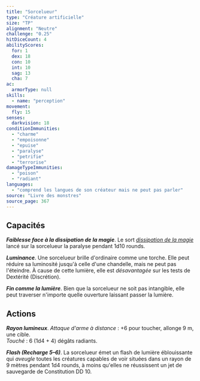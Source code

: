 ```yaml
---
title: "Sorcelueur"
type: "Créature artificielle"
size: "TP"
alignment: "Neutre"
challenge: "0.25"
hitDiceCount: 4
abilityScores:
  for: 1
  dex: 18
  con: 10
  int: 10
  sag: 13
  cha: 7
ac:
  armorType: null
skills:
  - name: "perception"
movement:
  fly: 15
senses:
  darkvision: 18
conditionImmunities:
  - "charme"
  - "empoisonne"
  - "epuise"
  - "paralyse"
  - "petrifie"
  - "terrorise"
damageTypeImmunities:
  - "poison"
  - "radiant"
languages:
  - "comprend les langues de son créateur mais ne peut pas parler"
source: "Livre des monstres"
source_page: 367
---
```

## Capacités
_**Faiblesse face à la dissipation de la magie**_. Le sort [_dissipation de la magie_](/grimoire/dissipation-de-la-magie/) lancé sur la sorcelueur la paralyse pendant 1d10 rounds.

_**Luminance**_. Une sorcelueur brille d'ordinaire comme une torche. Elle peut réduire sa luminosité jusqu'à celle d'une chandelle, mais ne peut pas l'éteindre. À cause de cette lumière, elle est _désavantagée_ sur les tests de Dextérité (Discrétion).

_**Fin comme la lumière**_. Bien que la sorcelueur ne soit pas intangible, elle peut traverser n'importe quelle ouverture laissant passer la lumière.

## Actions
_**Rayon lumineux**_. _Attaque d'arme à distance_ : +6 pour toucher, allonge 9 m, une cible.  
_Touché_ : 6 (1d4 + 4) dégâts radiants.

_**Flash (Recharge 5–6)**_. La sorcelueur émet un flash de lumière éblouissante qui _aveugle_ toutes les créatures capables de voir situées dans un rayon de 9 mètres pendant 1d4 rounds, à moins qu'elles ne réussissent un jet de sauvegarde de Constitution DD 10.
